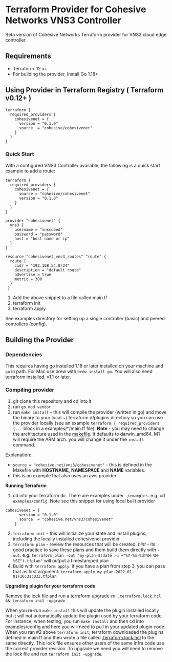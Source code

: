 # Terraform Provider for Cohesive Networks VNS3 Controller

Beta version of Cohesive Networks Terraform provider for VNS3 cloud edge controller.

## Requirements
- Terraform .12.x+
- For building the provider, Install Go 1.18+


## Using Provider in Terraform Registry ( Terraform v0.12+ )

```
terraform {
  required_providers {
    cohesivenet = {
      version = "0.1.0"
      source  = "cohesive/cohesivenet"
    }
  }
}
```
### Quick Start

With a configured VNS3 Controller available, the following is a quick start example to add a route:

```
terraform {
  required_providers {
    cohesivenet = {
      source = "cohesive/cohesivenet"
      version = "0.1.0"
    }
  }
}

provider "cohesivenet" {
  vns3 {
    username = "vnscubed"
    password = "password"
    host = "host name or ip"
  }
}

resource "cohesivenet_vns3_routes" "route" {
  route {
    cidr = "192.168.54.0/24"
    description = "default route"
    advertise = true
    metric = 300
  }
 }
 ```

 1. Add the above snippet to a file called main.tf
 2. terraform init
 3. terraform apply

 See examples directory for setting up a single controller (basic) and peered controllers (config).

## Building the Provider

### Dependencies
This requires having go installed 1.18 or later installed on your machine and `go` in path. For Mac use brew with `brew install go`. You will also need [terraform installed](https://learn.hashicorp.com/tutorials/terraform/install-cli), v1.1 or later.

### Compiling provider
1. git clone this repository and cd into it
2. run `go mod vendor`
3. run `make install` - this will compile the provider (written in go) and move the binary to your local ~/.terraform.d/plugins directory so you can use the provider locally (see an example `terraform { required_providers {...` block in a examples/*/main.tf file). **Note** - you may need to change the architecture used in the [makefile](./Makefile). It defaults to darwin_amd64. M1 will require the ARM arch. you will change it under the `install` command.

Explanation:
- `source = "cohesive.net/vns3/cohesivenet"` - this is defined in the Makefile with **HOSTNAME**, **NAMESPACE** and **NAME** variables.
- this is an example that also uses an aws provider

**Running Terraform**

1. cd into your terraform dir. There are examples under `./examples`. e.g. cd `examples/config`.  Note see this snippet for using local built provider
```
cohesivenet = {
      version = "0.1.0"
      source  = "cohesive.net/vns3/cohesivenet"
    }
```
2. `terraform init` - this will initialize your state and install plugins, including the locally installed cohesivenet provider
3. `terraform plan` - review the resources that will be created. *hint* - its good practice to save these plans and them build them directly with `-out`. e.g. `terraform plan -out "my-plan-$(date -u +"%Y-%m-%dT%H-%M-%SZ").tfplan"` will output a timestamped plan
4. Build with `terraform apply`. if you have a plan from step 3, you can pass that as first argument: `terraform apply my-plan-2022-01-01T10:31:03Z.tfplan`

**Upgrading plugin for your terraform code**

Remove the lock file and run a terraform upgrade
`rm .terraform.lock.hcl && terraform init -upgrade`

When you re-run `make install` this will update the plugin installed locally but it will not automatically update the plugin used by your terraform code. For instance, when testing, you run `make install` and then cd into examples/config and here you will need to pull in your updated plugin code. When you ran #2 above `terraform init`, terraform downloaded the plugins defined in main.tf and then wrote a file called [.terraform.lock.hcl](https://learn.hashicorp.com/tutorials/terraform/provider-versioning#explore-terraform-lock-hcl) to the same directly. This lock file ensures other users of the same infra code use the correct provider revision. To upgrade we need you will need to remove the lock file and run `terraform init -upgrade`.


